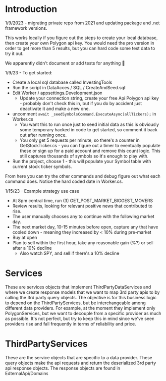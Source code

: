 # Introduction

1/9/2023 - migrating private repo from 2021 and updating package and .net framework versions.

This works locally if you figure out the steps to create your local database, then create your own Polygon api key. You would need the pro version in order to get more than 5 results, but you can hard code some test data to try it out.

We apparently didn't document or add tests for anything 🧠

1/9/23 - To get started:

- Create a local sql database called InvestingTools
- Run the script in DataAcces / SQL / CreateAndSeed.sql
- Edit Worker / appsettings.Development.json
  - Update your connection string, create your free Api Polygon api key - probably don't check this in, but if you do by accident just deactivate it and make a new one.
- uncomment `await _seedSymbolsCommand.ExecuteAsync(allTickers);` in Worker.cs
  - You want this to run once just to seed initial data as this is obviously some temporary hacked in code to get started, so comment it back out after running once.
  - You only get 5 requests per minute, so there's a counter in GetStockTicker.cs - you can figure out a timer to eventually populate these or sign up for a paid account and remove this count logic. This still captures thousands of symbols so it's enough to play with.
- Run the project, choose 1 - this will populate your Symbol table with current stock ticker symbols.

From here you can try the other commands and debug figure out what each command does. Notice the hard coded date in Worker.cs.

1/15/23 - Example strategy use case

- At 8pm central time, run (3) GET_POST_MARKET_BIGGEST_MOVERS
- Review results, looking for relevant positive news that contributed to rise.
- The user manually chooses any to continue with the following market day.
- The next market day, 10-15 minutes before open, capture any that have cooled down - meaning they increased by < 10% during pre-market
- Buy at open
- Plan to sell within the first hour, take any reasonable gain (%?) or sell after a 10% decline
  - Also watch SPY, and sell if there's a 10% decline


# Services
These are services objects that implement ThirdPartyDataServices and where we create response models that we want to map 3rd party apis to by calling the 3rd party query objects.
The objective is for this business logic to depend on the ThirdPartyServices, but be interchangeable among different data providers.
For example, at the moment they implement only PolygonServices, but we want to decouple from a specific provider as much as possible. 
It's not perfect, but try to keep this in mind since we've seen providers rise and fall frequently in terms of reliability and price.

# ThirdPartyServices
These are the service objects that are specific to a data provider. 
These query objects make the api requests and return the deserialized 3rd party api response objects.
The response objects are found in EdternalApi/Domains